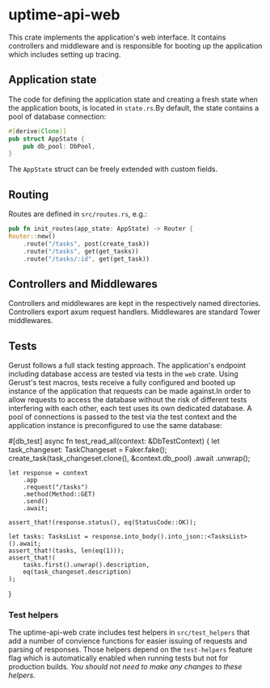 # uptime-api-web

This crate implements the application's web interface. It contains controllers and middleware and is responsible for booting up the application which includes setting up tracing.

## Application state

The code for defining the application state and creating a fresh state when the application boots, is located in `state.rs`.By default, the state contains a pool of database connection:

```rs
#[derive(Clone)]
pub struct AppState {
    pub db_pool: DbPool,
}
```

The `AppState` struct can be freely extended with custom fields.

## Routing

Routes are defined in `src/routes.rs`, e.g.:

```rs
pub fn init_routes(app_state: AppState) -> Router {
Router::new()
    .route("/tasks", post(create_task))
    .route("/tasks", get(get_tasks))
    .route("/tasks/:id", get(get_task))
```

## Controllers and Middlewares

Controllers and middlewares are kept in the respectively named directories. Controllers export axum request handlers. Middlewares are standard Tower middlewares.

## Tests

Gerust follows a full stack testing approach. The application's endpoint including database access are tested via tests in the `web` crate. Using Gerust's test macros, tests receive a fully configured and booted up instance of the application that requests can be made against.In order to allow requests to access the database without the risk of different tests interfering with each other, each test uses its own dedicated database. A pool of connections is passed to the test via the test context and the application instance is preconfigured to use the same database:

#[db_test]
async fn test_read_all(context: &DbTestContext) {
    let task_changeset: TaskChangeset = Faker.fake();
    create_task(task_changeset.clone(), &context.db_pool)
        .await
        .unwrap();

    let response = context
        .app
        .request("/tasks")
        .method(Method::GET)
        .send()
        .await;

    assert_that!(response.status(), eq(StatusCode::OK));

    let tasks: TasksList = response.into_body().into_json::<TasksList>().await;
    assert_that!(tasks, len(eq(1)));
    assert_that!(
        tasks.first().unwrap().description,
        eq(task_changeset.description)
    );
}
### Test helpers

The uptime-api-web crate includes test helpers in `src/test_helpers` that add a number of convience functions for easier issuing of requests and parsing of responses. Those helpers depend on the `test-helpers` feature flag which is automatically enabled when running tests but not for production builds. _You should not need to make any changes to these helpers._
